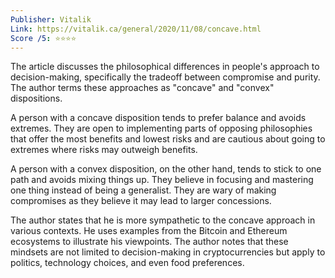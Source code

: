 ```yaml
---
Publisher: Vitalik
Link: https://vitalik.ca/general/2020/11/08/concave.html
Score /5: ⭐️⭐️⭐️⭐️
---
```

The article discusses the philosophical differences in people's approach to decision-making, specifically the tradeoff between compromise and purity. The author terms these approaches as "concave" and "convex" dispositions.

A person with a concave disposition tends to prefer balance and avoids extremes. They are open to implementing parts of opposing philosophies that offer the most benefits and lowest risks and are cautious about going to extremes where risks may outweigh benefits.

A person with a convex disposition, on the other hand, tends to stick to one path and avoids mixing things up. They believe in focusing and mastering one thing instead of being a generalist. They are wary of making compromises as they believe it may lead to larger concessions.

The author states that he is more sympathetic to the concave approach in various contexts. He uses examples from the Bitcoin and Ethereum ecosystems to illustrate his viewpoints. The author notes that these mindsets are not limited to decision-making in cryptocurrencies but apply to politics, technology choices, and even food preferences.